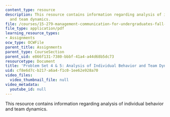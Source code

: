 ```yaml
---
content_type: resource
description: This resource contains information regarding analysis of individual behavior
  and team dynamics.
file: /courses/15-279-management-communication-for-undergraduates-fall-2012/cf8e6d7cb217a6a4f1c01ee62e928a70_MIT15_279F12_pset4and5.pdf
file_type: application/pdf
learning_resource_types:
- Assignments
ocw_type: OCWFile
parent_title: Assignments
parent_type: CourseSection
parent_uid: e866f131-7380-bbbf-41a4-a44d68b5dc73
resourcetype: Document
title: 'Problem Set 4 & 5: Analysis of Individual Behavior and Team Dynamics'
uid: cf8e6d7c-b217-a6a4-f1c0-1ee62e928a70
video_files:
  video_thumbnail_file: null
video_metadata:
  youtube_id: null
---
```

This resource contains information regarding analysis of individual behavior and team dynamics.

